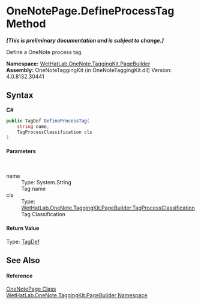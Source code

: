 # OneNotePage.DefineProcessTag Method 
 _**\[This is preliminary documentation and is subject to change.\]**_

Define a OneNote process tag.

**Namespace:**&nbsp;<a href="56352230-71f2-f4b7-63a8-983965663af5.md">WetHatLab.OneNote.TaggingKit.PageBuilder</a><br />**Assembly:**&nbsp;OneNoteTaggingKit (in OneNoteTaggingKit.dll) Version: 4.0.8132.30441

## Syntax

**C#**<br />
``` C#
public TagDef DefineProcessTag(
	string name,
	TagProcessClassification cls
)
```


#### Parameters
&nbsp;<dl><dt>name</dt><dd>Type: System.String<br />Tag name</dd><dt>cls</dt><dd>Type: <a href="a7313c5b-8b38-5611-2629-33da94751f96.md">WetHatLab.OneNote.TaggingKit.PageBuilder.TagProcessClassification</a><br />Tag Classification</dd></dl>

#### Return Value
Type: <a href="76f26dcb-6d94-451a-0931-56436dcad40f.md">TagDef</a><br />

## See Also


#### Reference
<a href="6754c7d7-0598-ae1f-ff8c-6808b714b0ab.md">OneNotePage Class</a><br /><a href="56352230-71f2-f4b7-63a8-983965663af5.md">WetHatLab.OneNote.TaggingKit.PageBuilder Namespace</a><br />